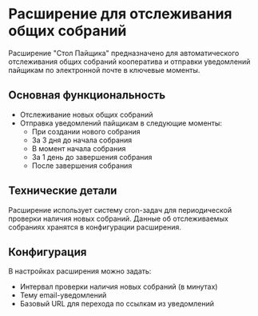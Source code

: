 # Расширение для отслеживания общих собраний

Расширение "Стол Пайщика" предназначено для автоматического отслеживания общих собраний кооператива и отправки уведомлений пайщикам по электронной почте в ключевые моменты.

## Основная функциональность

- Отслеживание новых общих собраний
- Отправка уведомлений пайщикам в следующие моменты:
  - При создании нового собрания
  - За 3 дня до начала собрания
  - В момент начала собрания
  - За 1 день до завершения собрания
  - После завершения собрания

## Технические детали

Расширение использует систему cron-задач для периодической проверки наличия новых собраний. Данные об отслеживаемых собраниях хранятся в конфигурации расширения.

## Конфигурация

В настройках расширения можно задать:

- Интервал проверки наличия новых собраний (в минутах)
- Тему email-уведомлений
- Базовый URL для перехода по ссылкам из уведомлений
